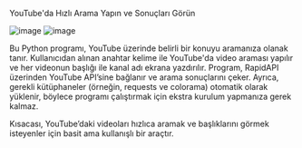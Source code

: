 YouTube'da Hızlı Arama Yapın ve Sonuçları Görün


![image](https://github.com/user-attachments/assets/87d57cf5-c00f-4c96-9b1a-e36f94c46a3c)
![image](https://github.com/user-attachments/assets/30bf5aa4-056e-49c9-8cb5-0abf230cac0c)

Bu Python programı, YouTube üzerinde belirli bir konuyu aramanıza olanak tanır. Kullanıcıdan alınan anahtar kelime ile YouTube'da video araması yapılır ve her videonun başlığı ile kanal adı ekrana yazdırılır. Program, RapidAPI üzerinden YouTube API’sine bağlanır ve arama sonuçlarını çeker. Ayrıca, gerekli kütüphaneler (örneğin, requests ve colorama) otomatik olarak yüklenir, böylece programı çalıştırmak için ekstra kurulum yapmanıza gerek kalmaz.

Kısacası, YouTube’daki videoları hızlıca aramak ve başlıklarını görmek isteyenler için basit ama kullanışlı bir araçtır.
